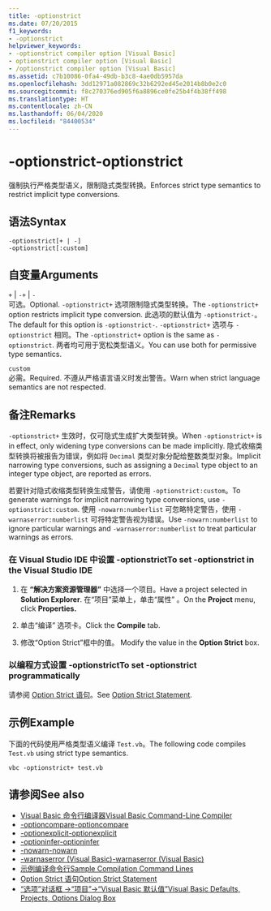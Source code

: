 ```yaml
---
title: -optionstrict
ms.date: 07/20/2015
f1_keywords:
- -optionstrict
helpviewer_keywords:
- -optionstrict compiler option [Visual Basic]
- optionstrict compiler option [Visual Basic]
- /optionstrict compiler option [Visual Basic]
ms.assetid: c7b10086-0fa4-49db-b3c8-4ae0db5957da
ms.openlocfilehash: 3dd12971a082869c32b6292ed45e2014b8b0e2c0
ms.sourcegitcommit: f8c270376ed905f6a8896ce0fe25b4f4b38ff498
ms.translationtype: HT
ms.contentlocale: zh-CN
ms.lasthandoff: 06/04/2020
ms.locfileid: "84400534"
---
```

# <a name="-optionstrict"></a><span data-ttu-id="c80fc-102">-optionstrict</span><span class="sxs-lookup"><span data-stu-id="c80fc-102">-optionstrict</span></span>

<span data-ttu-id="c80fc-103">强制执行严格类型语义，限制隐式类型转换。</span><span class="sxs-lookup"><span data-stu-id="c80fc-103">Enforces strict type semantics to restrict implicit type conversions.</span></span>

## <a name="syntax"></a><span data-ttu-id="c80fc-104">语法</span><span class="sxs-lookup"><span data-stu-id="c80fc-104">Syntax</span></span>

```console
-optionstrict[+ | -]
-optionstrict[:custom]
```

## <a name="arguments"></a><span data-ttu-id="c80fc-105">自变量</span><span class="sxs-lookup"><span data-stu-id="c80fc-105">Arguments</span></span>

<span data-ttu-id="c80fc-106">`+` &#124; `-`</span><span class="sxs-lookup"><span data-stu-id="c80fc-106">`+` &#124; `-`</span></span>  
<span data-ttu-id="c80fc-107">可选。</span><span class="sxs-lookup"><span data-stu-id="c80fc-107">Optional.</span></span> <span data-ttu-id="c80fc-108">`-optionstrict+` 选项限制隐式类型转换。</span><span class="sxs-lookup"><span data-stu-id="c80fc-108">The `-optionstrict+` option restricts implicit type conversion.</span></span> <span data-ttu-id="c80fc-109">此选项的默认值为 `-optionstrict-`。</span><span class="sxs-lookup"><span data-stu-id="c80fc-109">The default for this option is `-optionstrict-`.</span></span> <span data-ttu-id="c80fc-110">`-optionstrict+` 选项与 `-optionstrict` 相同。</span><span class="sxs-lookup"><span data-stu-id="c80fc-110">The `-optionstrict+` option is the same as `-optionstrict`.</span></span> <span data-ttu-id="c80fc-111">两者均可用于宽松类型语义。</span><span class="sxs-lookup"><span data-stu-id="c80fc-111">You can use both for permissive type semantics.</span></span>

`custom`  
<span data-ttu-id="c80fc-112">必需。</span><span class="sxs-lookup"><span data-stu-id="c80fc-112">Required.</span></span> <span data-ttu-id="c80fc-113">不遵从严格语言语义时发出警告。</span><span class="sxs-lookup"><span data-stu-id="c80fc-113">Warn when strict language semantics are not respected.</span></span>

## <a name="remarks"></a><span data-ttu-id="c80fc-114">备注</span><span class="sxs-lookup"><span data-stu-id="c80fc-114">Remarks</span></span>

<span data-ttu-id="c80fc-115">`-optionstrict+` 生效时，仅可隐式生成扩大类型转换。</span><span class="sxs-lookup"><span data-stu-id="c80fc-115">When `-optionstrict+` is in effect, only widening type conversions can be made implicitly.</span></span> <span data-ttu-id="c80fc-116">隐式收缩类型转换将被报告为错误，例如将 `Decimal` 类型对象分配给整数类型对象。</span><span class="sxs-lookup"><span data-stu-id="c80fc-116">Implicit narrowing type conversions, such as assigning a `Decimal` type object to an integer type object, are reported as errors.</span></span>

<span data-ttu-id="c80fc-117">若要针对隐式收缩类型转换生成警告，请使用 `-optionstrict:custom`。</span><span class="sxs-lookup"><span data-stu-id="c80fc-117">To generate warnings for implicit narrowing type conversions, use `-optionstrict:custom`.</span></span> <span data-ttu-id="c80fc-118">使用 `-nowarn:numberlist` 可忽略特定警告，使用 `-warnaserror:numberlist` 可将特定警告视为错误。</span><span class="sxs-lookup"><span data-stu-id="c80fc-118">Use `-nowarn:numberlist` to ignore particular warnings and `-warnaserror:numberlist` to treat particular warnings as errors.</span></span>

### <a name="to-set--optionstrict-in-the-visual-studio-ide"></a><span data-ttu-id="c80fc-119">在 Visual Studio IDE 中设置 -optionstrict</span><span class="sxs-lookup"><span data-stu-id="c80fc-119">To set -optionstrict in the Visual Studio IDE</span></span>

1. <span data-ttu-id="c80fc-120">在 **“解决方案资源管理器”** 中选择一个项目。</span><span class="sxs-lookup"><span data-stu-id="c80fc-120">Have a project selected in **Solution Explorer**.</span></span> <span data-ttu-id="c80fc-121">在“项目”菜单上，单击“属性”   。</span><span class="sxs-lookup"><span data-stu-id="c80fc-121">On the **Project** menu, click **Properties.**</span></span>

2. <span data-ttu-id="c80fc-122">单击“编译”  选项卡。</span><span class="sxs-lookup"><span data-stu-id="c80fc-122">Click the **Compile** tab.</span></span>

3. <span data-ttu-id="c80fc-123">修改“Option Strict”框中的值。 </span><span class="sxs-lookup"><span data-stu-id="c80fc-123">Modify the value in the **Option Strict** box.</span></span>

### <a name="to-set--optionstrict-programmatically"></a><span data-ttu-id="c80fc-124">以编程方式设置 -optionstrict</span><span class="sxs-lookup"><span data-stu-id="c80fc-124">To set -optionstrict programmatically</span></span>

<span data-ttu-id="c80fc-125">请参阅 [Option Strict 语句](../../language-reference/statements/option-strict-statement.md)。</span><span class="sxs-lookup"><span data-stu-id="c80fc-125">See [Option Strict Statement](../../language-reference/statements/option-strict-statement.md).</span></span>

## <a name="example"></a><span data-ttu-id="c80fc-126">示例</span><span class="sxs-lookup"><span data-stu-id="c80fc-126">Example</span></span>

<span data-ttu-id="c80fc-127">下面的代码使用严格类型语义编译 `Test.vb`。</span><span class="sxs-lookup"><span data-stu-id="c80fc-127">The following code compiles `Test.vb` using strict type semantics.</span></span>

```console
vbc -optionstrict+ test.vb
```

## <a name="see-also"></a><span data-ttu-id="c80fc-128">请参阅</span><span class="sxs-lookup"><span data-stu-id="c80fc-128">See also</span></span>

- [<span data-ttu-id="c80fc-129">Visual Basic 命令行编译器</span><span class="sxs-lookup"><span data-stu-id="c80fc-129">Visual Basic Command-Line Compiler</span></span>](index.md)
- [<span data-ttu-id="c80fc-130">-optioncompare</span><span class="sxs-lookup"><span data-stu-id="c80fc-130">-optioncompare</span></span>](optioncompare.md)
- [<span data-ttu-id="c80fc-131">-optionexplicit</span><span class="sxs-lookup"><span data-stu-id="c80fc-131">-optionexplicit</span></span>](optionexplicit.md)
- [<span data-ttu-id="c80fc-132">-optioninfer</span><span class="sxs-lookup"><span data-stu-id="c80fc-132">-optioninfer</span></span>](optioninfer.md)
- [<span data-ttu-id="c80fc-133">-nowarn</span><span class="sxs-lookup"><span data-stu-id="c80fc-133">-nowarn</span></span>](nowarn.md)
- [<span data-ttu-id="c80fc-134">-warnaserror (Visual Basic)</span><span class="sxs-lookup"><span data-stu-id="c80fc-134">-warnaserror (Visual Basic)</span></span>](warnaserror.md)
- [<span data-ttu-id="c80fc-135">示例编译命令行</span><span class="sxs-lookup"><span data-stu-id="c80fc-135">Sample Compilation Command Lines</span></span>](sample-compilation-command-lines.md)
- [<span data-ttu-id="c80fc-136">Option Strict 语句</span><span class="sxs-lookup"><span data-stu-id="c80fc-136">Option Strict Statement</span></span>](../../language-reference/statements/option-strict-statement.md)
- [<span data-ttu-id="c80fc-137">“选项”对话框 ->“项目”->“Visual Basic 默认值”</span><span class="sxs-lookup"><span data-stu-id="c80fc-137">Visual Basic Defaults, Projects, Options Dialog Box</span></span>](/visualstudio/ide/reference/visual-basic-defaults-projects-options-dialog-box)
